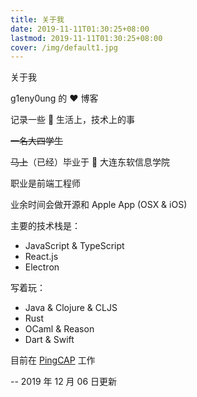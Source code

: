 ```yaml
---
title: 关于我
date: 2019-11-11T01:30:25+08:00
lastmod: 2019-11-11T01:30:25+08:00
cover: /img/default1.jpg
---
```


关于我

<!--more-->

g1eny0ung 的 ❤️ 博客

记录一些 🌈 生活上，技术上的事

~~一名大四学生~~

~~马上~~（已经）毕业于 🏫 大连东软信息学院

职业是前端工程师

业余时间会做开源和 Apple App (OSX & iOS)

主要的技术栈是：

- JavaScript & TypeScript
- React.js
- Electron

写着玩：

- Java & Clojure & CLJS
- Rust
- OCaml & Reason
- Dart & Swift

目前在 [PingCAP](https://pingcap.com) 工作

-- 2019 年 12 月 06 日更新
